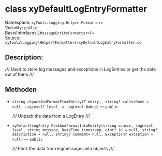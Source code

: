 # class xyDefaultLogEntryFormatter<T>

Namespace: `xyToolz.Logging.Helper.Formatters`  
Visibility: `public`  
Base/Interfaces:`IMessageEntityFormatter<T>`  
Source: `xyToolz\Logging\Helper\Formatters\xyDefaultLogEntryFormatter.cs`

## Description:

/// Used to store log messages and exceptions in LogEntries or get the data out of them
    ///

## Methoden

- `string UnpackAndFormatFromEntity(T entry_, string? callerName = null, LogLevel? level_ = LogLevel.Debug)` — `public`
  
  /// Unpack the data from a LogEntry
        ///
- `xyDefaultLogEntry PackAndFormatIntoEntity(string source, LogLevel level, string message, DateTime timestamp, uint? id = null, string? description = null, string? comment= null, Exception? exception = null)` — `public`
  
  /// Pack the data from logmessages into objects
        ///

